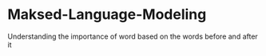 # Maksed-Language-Modeling
Understanding the importance of word based on the words before and after it
